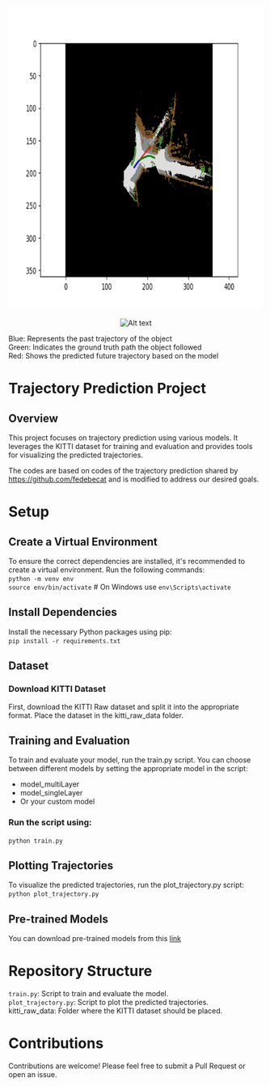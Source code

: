 <p align="center">
<img src="/Images/video_vehicle_107.png" alt="Alt text" width="800" height="600"/>
</p>
<p align="center">
<img src="/Images/Demo.gif" alt="Alt text" width="800" height="600"/>
</p>

Blue: Represents the past trajectory of the object <br>
Green: Indicates the ground truth path the object followed<br>
Red: Shows the predicted future trajectory based on the model<br>

# Trajectory Prediction Project
## Overview
This project focuses on trajectory prediction using various models. It leverages the KITTI dataset for training and evaluation and provides tools for visualizing the predicted trajectories.

The codes are based on codes of the trajectory prediction shared by https://github.com/fedebecat and is modified to address our desired goals.

# Setup
## Create a Virtual Environment
To ensure the correct dependencies are installed, it's recommended to create a virtual environment. Run the following commands:<br>
`python -m venv env`<br>
`source env/bin/activate`   # On Windows use `env\Scripts\activate`<br>
## Install Dependencies
Install the necessary Python packages using pip:<br>
`pip install -r requirements.txt`<br>
## Dataset 
### Download KITTI Dataset
First, download the KITTI Raw dataset and split it into the appropriate format. Place the dataset in the kitti_raw_data folder.
## Training and Evaluation
To train and evaluate your model, run the train.py script. You can choose between different models by setting the appropriate model in the script:<br>
- model_multiLayer<br>
- model_singleLayer<br>
- Or your custom model<be>

### Run the script using:
`python train.py`
## Plotting Trajectories
To visualize the predicted trajectories, run the plot_trajectory.py script:<br>
`python plot_trajectory.py`<br>
## Pre-trained Models
You can download pre-trained models from this [link](https://drive.google.com/drive/u/0/folders/1lqrbjgdvg6ehVujU3rSiHxDdaPz701mR) <br>
# Repository Structure
`train.py`: Script to train and evaluate the model.<br>
`plot_trajectory.py`: Script to plot the predicted trajectories.<br>
kitti_raw_data: Folder where the KITTI dataset should be placed.<br>

# Contributions
Contributions are welcome! Please feel free to submit a Pull Request or open an issue.
